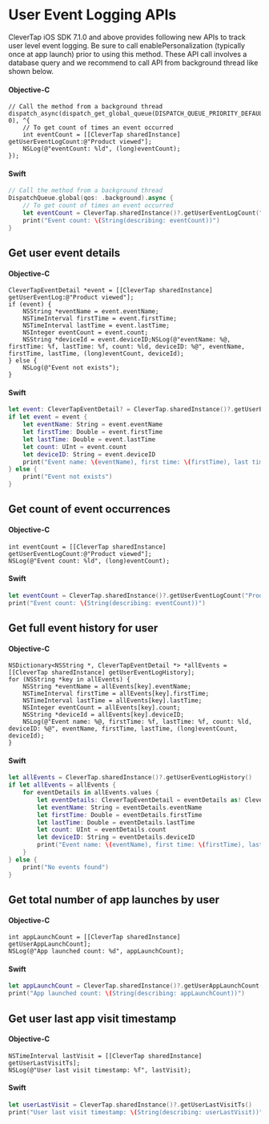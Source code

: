 # User Event Logging APIs

CleverTap iOS SDK 7.1.0 and above provides following new APIs to track user level event logging. Be sure to call enablePersonalization (typically once at app launch) prior to using this method. These API call involves a database query and we recommend to call API from background thread like shown below.

#### Objective-C
```objc
// Call the method from a background thread
dispatch_async(dispatch_get_global_queue(DISPATCH_QUEUE_PRIORITY_DEFAULT, 0), ^{
    // To get count of times an event occurred
    int eventCount = [[CleverTap sharedInstance] getUserEventLogCount:@"Product viewed"];
    NSLog(@"eventCount: %ld", (long)eventCount);
});
```

#### Swift
```swift
// Call the method from a background thread
DispatchQueue.global(qos: .background).async {
    // To get count of times an event occurred
    let eventCount = CleverTap.sharedInstance()?.getUserEventLogCount("Product viewed")
    print("Event count: \(String(describing: eventCount))")
}
```

## Get user event details
#### Objective-C
```objc
CleverTapEventDetail *event = [[CleverTap sharedInstance] getUserEventLog:@"Product viewed"];
if (event) {
    NSString *eventName = event.eventName;
    NSTimeInterval firstTime = event.firstTime;
    NSTimeInterval lastTime = event.lastTime;
    NSInteger eventCount = event.count;
    NSString *deviceId = event.deviceID;NSLog(@"eventName: %@, firstTime: %f, lastTime: %f, count: %ld, deviceID: %@", eventName, firstTime, lastTime, (long)eventCount, deviceId);
} else {
    NSLog(@"Event not exists");
}
```

#### Swift
```swift
let event: CleverTapEventDetail? = CleverTap.sharedInstance()?.getUserEventLog("Product viewed")
if let event = event {
    let eventName: String = event.eventName
    let firstTime: Double = event.firstTime
    let lastTime: Double = event.lastTime
    let count: UInt = event.count
    let deviceID: String = event.deviceID
    print("Event name: \(eventName), first time: \(firstTime), last time: \(lastTime), count: \(count), device id: \(deviceID)")
} else {
    print("Event not exists")
}
```

## Get count of event occurrences
#### Objective-C
```objc
int eventCount = [[CleverTap sharedInstance] getUserEventLogCount:@"Product viewed"];
NSLog(@"Event count: %ld", (long)eventCount);
```

#### Swift
```swift
let eventCount = CleverTap.sharedInstance()?.getUserEventLogCount("Product viewed")
print("Event count: \(String(describing: eventCount))")
```

## Get full event history for user
#### Objective-C
```objc
NSDictionary<NSString *, CleverTapEventDetail *> *allEvents = [[CleverTap sharedInstance] getUserEventLogHistory];
for (NSString *key in allEvents) {
    NSString *eventName = allEvents[key].eventName;
    NSTimeInterval firstTime = allEvents[key].firstTime;
    NSTimeInterval lastTime = allEvents[key].lastTime;
    NSInteger eventCount = allEvents[key].count;
    NSString *deviceId = allEvents[key].deviceID;
    NSLog(@"Event name: %@, firstTime: %f, lastTime: %f, count: %ld, deviceID: %@", eventName, firstTime, lastTime, (long)eventCount, deviceId);
}
```

#### Swift
```swift
let allEvents = CleverTap.sharedInstance()?.getUserEventLogHistory()
if let allEvents = allEvents {
    for eventDetails in allEvents.values {
        let eventDetails: CleverTapEventDetail = eventDetails as! CleverTapEventDetail
        let eventName: String = eventDetails.eventName
        let firstTime: Double = eventDetails.firstTime
        let lastTime: Double = eventDetails.lastTime
        let count: UInt = eventDetails.count
        let deviceID: String = eventDetails.deviceID
        print("Event name: \(eventName), first time: \(firstTime), last time: \(lastTime), count: \(count), device id: \(deviceID)")
    }
} else {
    print("No events found")
}
```

## Get total number of app launches by user
#### Objective-C
```objc
int appLaunchCount = [[CleverTap sharedInstance] getUserAppLaunchCount];
NSLog(@"App launched count: %d", appLaunchCount);
```

#### Swift
```swift
let appLaunchCount = CleverTap.sharedInstance()?.getUserAppLaunchCount()
print("App launched count: \(String(describing: appLaunchCount))")
```

## Get user last app visit timestamp
#### Objective-C
```objc
NSTimeInterval lastVisit = [[CleverTap sharedInstance] getUserLastVisitTs];
NSLog(@"User last visit timestamp: %f", lastVisit);
```

#### Swift
```swift
let userLastVisit = CleverTap.sharedInstance()?.getUserLastVisitTs()
print("User last visit timestamp: \(String(describing: userLastVisit))")
```
